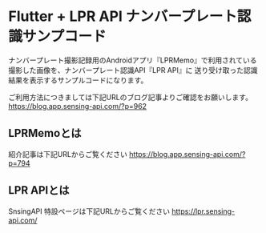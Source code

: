 # Flutter + LPR API ナンバープレート認識サンプコード

ナンバープレート撮影記録用のAndroidアプリ『LPRMemo』で利用されている撮影した画像を、ナンバープレート認識API『LPR API』に
送り受け取った認識結果を表示するサンプルコードになります。

ご利用方法につきましては下記URLのブログ記事よりご確認をお願いします。
https://blog.app.sensing-api.com/?p=962

## LPRMemoとは

紹介記事は下記URLからご覧ください
https://blog.app.sensing-api.com/?p=794

## LPR APIとは

SnsingAPI 特設ページは下記URLからご覧ください
https://lpr.sensing-api.com/
